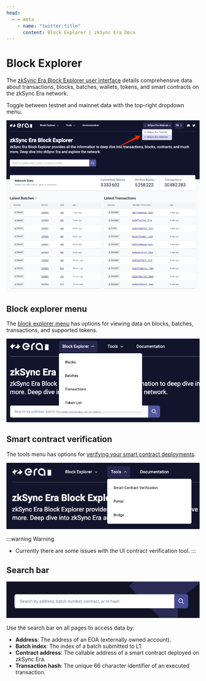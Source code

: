 ```yaml
---
head:
  - - meta
    - name: "twitter:title"
      content: Block Explorer | zkSync Era Docs
---
```


# Block Explorer

The [zkSync Era Block Explorer user interface](https://explorer.zksync.io/) details comprehensive data about transactions, blocks, batches, wallets, tokens, and smart contracts on the zkSync Era network.

Toggle between testnet and mainnet data with the top-right dropdown menu.

![zkSync Era Block Explorer](../../assets/images/block-explorer-front-ui.png)

## Block explorer menu

The [block explorer menu](./block-explorer-menu.md) has options for viewing data on blocks, batches, transactions, and supported tokens.

![zkSync Era block explorer menu](../../assets/images/block-explorer-menu.png)

## Smart contract verification

The tools menu has options for [verifying your smart contract deployments](./contract-verification.md).

![zkSync Era tools menu](../../assets/images/tools-menu.png)

:::warning Warning

- Currently there are some issues with the UI contract verification tool.
  :::

## Search bar

![zkSync Era search bar](../../assets/images/search-bar.png)

Use the search bar on all pages to access data by:

- **Address**: The address of an EOA (externally owned account).
- **Batch index**: The index of a batch submitted to L1.
- **Contract address**: The callable address of a smart contract deployed on zkSync Era.
- **Transaction hash**: The unique 66 character identifier of an executed transaction.
